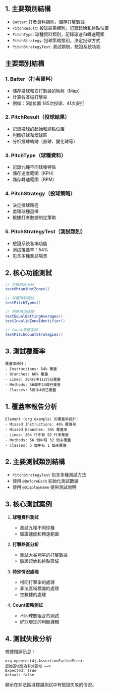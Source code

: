 
## 1. 主要類別結構
- `Batter`: 打者資料類別，儲存打擊數據
- `PitchResult`: 投球結果類別，記錄起始和終點位置
- `PitchType`: 球種資料類別，記錄球速和轉速範圍
- `PitchStrategy`: 投球策略類別，決定投球方式
- `PitchStrategyTest`: 測試類別，驗證系統功能




## 主要類別結構

### 1. Batter（打者資料）
- 儲存投球和安打數據的映射（Map）
- 計算各區域打擊率
- 例如：5號位置 185次投球、41次安打

### 2. PitchResult（投球結果）
- 記錄投球的起始和終點位置
- 判斷好球和壞球區
- 分析投球軌跡（直球、變化球等）

### 3. PitchType（球種資料）
- 記錄九種不同球種特性
- 儲存速度範圍（KPH）
- 儲存轉速範圍（RPM）

### 4. PitchStrategy（投球策略）
- 決定投球路徑
- 處理球種選擇
- 根據打者數據制定策略

### 5. PitchStrategyTest（測試類別）
- 驗證系統各項功能
- 測試覆蓋率：54%
- 包含多種測試場景

## 2. 核心功能測試
```java
// 打擊熱區分析
testOhtaniHotZones()

// 球種策略測試
testPitchTypes()

// 特殊情況處理
testEqualBattingAverages()
testInvalidZoneIdentifier()

// Count策略測試
testPitchCountStrategies()
```

## 3. 測試覆蓋率
```
覆蓋率統計：
- Instructions: 54% 覆蓋
- Branches: 66% 覆蓋
- Lines: 204行中112行已覆蓋
- Methods: 56個中24個已覆蓋
- Classes: 5個中4個已覆蓋
```

## 1. 覆蓋率報告分析
```
Element (org.example) 的覆蓋率統計：
- Missed Instructions: 46% 覆蓋率
- Missed Branches: 34% 覆蓋率
- Lines: 204 行中有 92 行未覆蓋
- Methods: 56 個中有 32 個未覆蓋
- Classes: 5 個中有 1 個未覆蓋
```

## 2. 主要測試類別結構
- `PitchStrategyTest` 包含多種測試方法
- 使用 `@BeforeEach` 初始化測試數據
- 使用 `@DisplayName` 提供測試說明

## 3. 核心測試案例
1. **球種資料測試**
   - 測試九種不同球種
   - 驗證速度和轉速範圍

2. **打擊熱區分析**
   - 測試大谷翔平的打擊數據
   - 驗證起始和終點區域

3. **特殊情況處理**
   - 相同打擊率的處理
   - 非法區域標識的處理
   - 空數據的處理

4. **Count策略測試**
   - 不同球數組合的測試
   - 好球壞球的判斷邏輯

## 4. 測試失敗分析
根據錯誤訊息：
```
org.opentest4j.AssertionFailedError: 
起始區域應為有效區域 ==> 
Expected: true
Actual: false
```
顯示在非法區域標識測試中有驗證失敗的情況。






